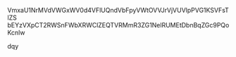 VmxaU1NrMVdVWGxWV0d4VFlUQndVbFpyVWtOVVJrVjVUVlpPVG1KSVFsTlZS
bEYzVXpCT2RWSnFWbXRWClZEQTVRMmR3ZG1NelRUMEtDbnBqZGc9PQoKcnlw

dqy